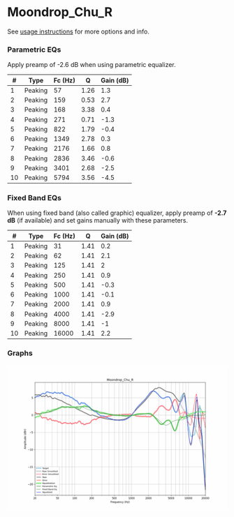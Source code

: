 # Moondrop_Chu_R
See [usage instructions](https://github.com/jaakkopasanen/AutoEq#usage) for more options and info.

### Parametric EQs
Apply preamp of -2.6 dB when using parametric equalizer.

|   # | Type    |   Fc (Hz) |    Q |   Gain (dB) |
|-----|---------|-----------|------|-------------|
|   1 | Peaking |        57 | 1.26 |         1.3 |
|   2 | Peaking |       159 | 0.53 |         2.7 |
|   3 | Peaking |       168 | 3.38 |         0.4 |
|   4 | Peaking |       271 | 0.71 |        -1.3 |
|   5 | Peaking |       822 | 1.79 |        -0.4 |
|   6 | Peaking |      1349 | 2.78 |         0.3 |
|   7 | Peaking |      2176 | 1.66 |         0.8 |
|   8 | Peaking |      2836 | 3.46 |        -0.6 |
|   9 | Peaking |      3401 | 2.68 |        -2.5 |
|  10 | Peaking |      5794 | 3.56 |        -4.5 |

### Fixed Band EQs
When using fixed band (also called graphic) equalizer, apply preamp of **-2.7 dB** (if available) and set gains manually with these parameters.

|   # | Type    |   Fc (Hz) |    Q |   Gain (dB) |
|-----|---------|-----------|------|-------------|
|   1 | Peaking |        31 | 1.41 |         0.2 |
|   2 | Peaking |        62 | 1.41 |         2.1 |
|   3 | Peaking |       125 | 1.41 |         2   |
|   4 | Peaking |       250 | 1.41 |         0.9 |
|   5 | Peaking |       500 | 1.41 |        -0.3 |
|   6 | Peaking |      1000 | 1.41 |        -0.1 |
|   7 | Peaking |      2000 | 1.41 |         0.9 |
|   8 | Peaking |      4000 | 1.41 |        -2.9 |
|   9 | Peaking |      8000 | 1.41 |        -1   |
|  10 | Peaking |     16000 | 1.41 |         2.2 |

### Graphs
![](./Moondrop_Chu_R.png)
